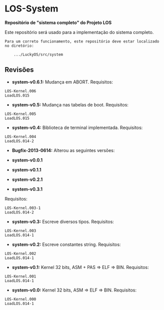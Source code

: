 # LOS-System #
**Repositório de "sistema completo" do Projeto LOS**

Este repositório será usado para a implementação do sistema completo.

```
Para um correto funcionamento, este repositório deve estar localizado no diretório:

	.../LuckyOS/src/system
```

## Revisões ##

* **system-v0.6.1:** Mudança em ABORT.
Requisitos:

```
LOS-Kernel.006
LoadLOS.015
```

* **system-v0.5:** Mudança nas tabelas de boot.
Requisitos:

```
LOS-Kernel.005
LoadLOS.015
```

* **system-v0.4:** Biblioteca de terminal implementada.
Requisitos:

```
LOS-Kernel.004
LoadLOS.014-2
```

* **Bugfix-2013-0614:** Alterou as seguintes versões:

 * **system-v0.0.1**
 * **system-v0.1.1**
 * **system-v0.2.1**
 * **system-v0.3.1**

Requisitos:

```
LOS-Kernel.003-1
LoadLOS.014-2
```

* **system-v0.3:** Escreve diversos tipos.
Requisitos:

```
LOS-Kernel.003
LoadLOS.014-1
```

* **system-v0.2:** Escreve constantes string.
Requisitos:

```
LOS-Kernel.002
LoadLOS.014-1
```

* **system-v0.1:** Kernel 32 bits, ASM + PAS => ELF => BIN.
Requisitos:

```
LOS-Kernel.001
LoadLOS.014-1
```

* **system-v0.0:** Kernel 32 bits, ASM => ELF => BIN.
Requisitos:

```
LOS-Kernel.000
LoadLOS.014-1
```
